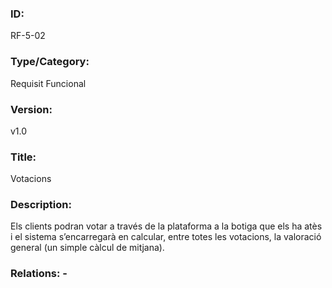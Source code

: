 ### ID:
RF-5-02
### Type/Category:
Requisit Funcional
### Version:
v1.0
### Title:
Votacions
### Description:
Els clients podran votar a través de la plataforma a la botiga que els ha atès i el sistema s’encarregarà en calcular, entre totes les votacions, la valoració general (un simple càlcul de mitjana).
### Relations: -
